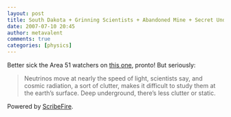```yaml
---
layout: post
title: South Dakota + Grinning Scientists + Abandoned Mine + Secret Underground Fort
date: 2007-07-10 20:45
author: metavalent
comments: true
categories: [physics]
---
```

Better sick the Area 51 watchers on <a href="http://www.argusleader.com/apps/pbcs.dll/article?AID=/20070710/NEWS/70710034">this one</a>, pronto! But seriously:<blockquote>Neutrinos move at nearly the speed of light, scientists say, and cosmic radiation, a sort of clutter, makes it difficult to study them at the earth’s surface. Deep underground, there’s less clutter or static.</blockquote>

<p class="poweredbyperformancing">Powered by <a href="http://scribefire.com/">ScribeFire</a>.</p>
